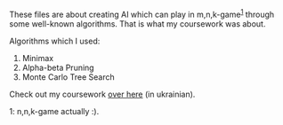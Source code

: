 These files are about creating AI which can play in m,n,k-game<sup>[1](#myfootnote1)</sup> through some well-known algorithms.
That is what my coursework was about.

Algorithms which I used:
  1. Minimax
  2. Alpha-beta Pruning
  3. Monte Carlo Tree Search

Check out my coursework [over here](https://drive.google.com/file/d/15Dw7pGW65kCsx2PLeBYJFD32ydLwx6zo/view?usp=sharing) (in ukrainian).


<a name="myfootnote1">1</a>: n,n,k-game actually :).
